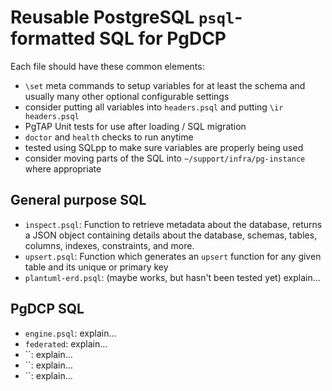 # Reusable PostgreSQL `psql`-formatted SQL for PgDCP

Each file should have these common elements:

- `\set` meta commands to setup variables for at least the schema and usually
  many other optional configurable settings
- consider putting all variables into `headers.psql` and putting
  `\ir headers.psql`
- PgTAP Unit tests for use after loading / SQL migration
- `doctor` and `health` checks to run anytime
- tested using SQLpp to make sure variables are properly being used
- consider moving parts of the SQL into `~/support/infra/pg-instance` where
  appropriate

## General purpose SQL

- `inspect.psql`: Function to retrieve metadata about the database, returns a
  JSON object containing details about the database, schemas, tables, columns,
  indexes, constraints, and more.
- `upsert.psql`: Function which generates an `upsert` function for any given
  table and its unique or primary key
- `plantuml-erd.psql`: (maybe works, but hasn't been tested yet) explain...

## PgDCP SQL

- `engine.psql`: explain...
- `federated`: explain...
- ``: explain...
- ``: explain...
- ``: explain...
